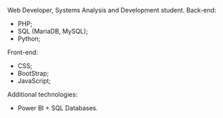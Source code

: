 Web Developer, Systems Analysis and Development student.
Back-end:
- PHP;
- SQL (MariaDB, MySQL);
- Python;

Front-end:
- CSS;
- BootStrap;
- JavaScript;

Additional technologies:
- Power BI + SQL Databases.
